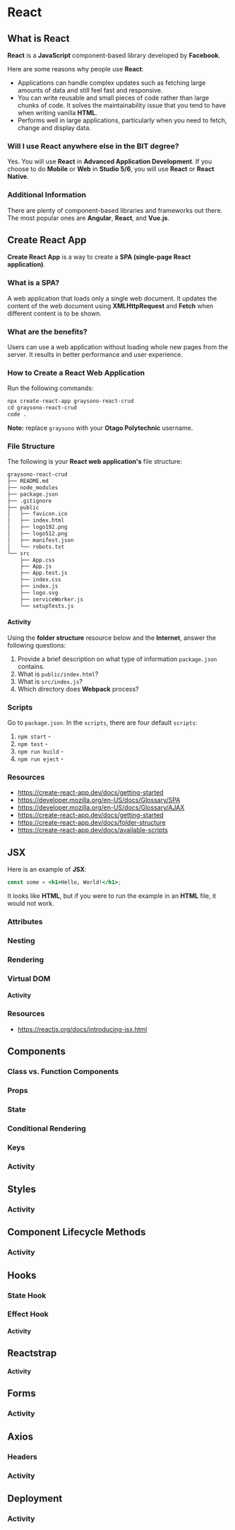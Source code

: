 # **React**

## What is React

**React** is a **JavaScript** component-based library developed by **Facebook**. 

Here are some reasons why people use **React**:
- Applications can handle complex updates such as fetching large amounts of data and still feel fast and responsive.
- You can write reusable and small pieces of code rather than large chunks of code. It solves the maintainability issue that you tend to have when writing vanilla **HTML**.
- Performs well in large applications, particularly when you need to fetch, change and display data.

### Will I use React anywhere else in the BIT degree?

Yes. You will use **React** in **Advanced Application Development**. If you choose to do **Mobile** or **Web** in **Studio 5/6**, you will use **React** or **React Native**.

### Additional Information

There are plenty of component-based libraries and frameworks out there. The most popular ones are **Angular**, **React**, and **Vue.js**.

## Create React App

**Create React App** is a way to create a **SPA (single-page React application)**.

### What is a SPA?

A web application that loads only a single web document. It updates the content of the web document using **XMLHttpRequest** and **Fetch** when different content is to be shown.

### What are the benefits?

Users can use a web application without loading whole new pages from the server. It results in better performance and user experience.

### How to Create a React Web Application

Run the following commands:

```md
npx create-react-app graysono-react-crud
cd graysono-react-crud
code .
```

**Note:** replace `graysono` with your **Otago Polytechnic** username.

### File Structure

The following is your **React web application's** file structure: 

```md
graysono-react-crud
├── README.md
├── node_modules
├── package.json
├── .gitignore
├── public
│   ├── favicon.ico
│   ├── index.html
│   ├── logo192.png
│   ├── logo512.png
│   ├── manifest.json
│   └── robots.txt
└── src
    ├── App.css
    ├── App.js
    ├── App.test.js
    ├── index.css
    ├── index.js
    ├── logo.svg
    ├── serviceWorker.js
    └── setupTests.js
```

#### Activity

Using the **folder structure** resource below and the **Internet**, answer the following questions:

1. Provide a brief description on what type of information `package.json` contains.
2. What is `public/index.html`?
3. What is `src/index.js`?
4. Which directory does **Webpack** process?

### Scripts

Go to `package.json`. In the `scripts`, there are four default `scripts`:

1. `npm start` -
2. `npm test` - 
3. `npm run build` - 
4. `npm run eject` - 

### Resources
- https://create-react-app.dev/docs/getting-started
- https://developer.mozilla.org/en-US/docs/Glossary/SPA
- https://developer.mozilla.org/en-US/docs/Glossary/AJAX
- https://create-react-app.dev/docs/getting-started
- https://create-react-app.dev/docs/folder-structure
- https://create-react-app.dev/docs/available-scripts

## JSX

Here is an example of **JSX**:

```jsx
const some = <h1>Hello, World!</h1>;
```

It looks like **HTML**, but if you were to run the example in an **HTML** file, it would not work.

### Attributes

### Nesting

### Rendering

### Virtual DOM

#### Activity

### Resources
- https://reactjs.org/docs/introducing-jsx.html

## Components

### Class vs. Function Components

### Props

### State

### Conditional Rendering

### Keys

### Activity

## Styles

### Activity

## Component Lifecycle Methods

### Activity

## Hooks

### State Hook

### Effect Hook

#### Activity

## Reactstrap

#### Activity

## Forms

### Activity

## Axios

### Headers

### Activity

## Deployment

### Activity
